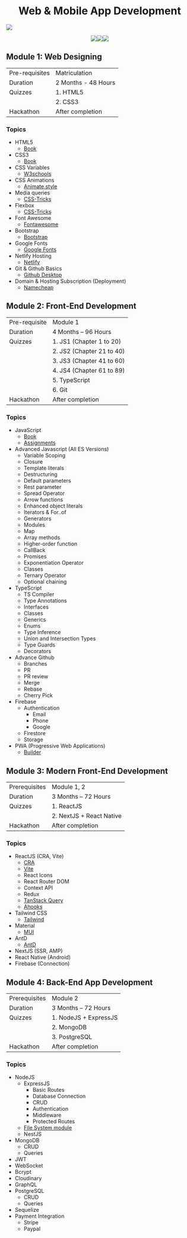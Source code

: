<h1 align='center'>Web & Mobile App Development</h1>

<img src='./imgs/banner.png'/>

<p align="center"><img src="https://skillicons.dev/icons?i=html5,css3,js,ts,git" /><img src="https://skillicons.dev/icons?i=react,mui,tailwind,nextjs,nodejs" /><img src="https://skillicons.dev/icons?i=express,mongodb,graphql,postgresql,nestjs" /><p/>

## Module 1: Web Designing
|                |                     |
| -------------- | ------------------- |
| Pre-requisites | Matriculation       |
| Duration       | 2 Months - 48 Hours |
| Quizzes        | 1. HTML5            |
|                | 2. CSS3             |
| Hackathon      | After completion    |

### Topics

- HTML5
  - [Book](https://github.com/ghousahmed/Books/blob/master/Wiley.HTML.and.CSS.Oct.2011.pdf)
- CSS3
  - [Book](https://github.com/ghousahmed/Books/blob/master/Wiley.HTML.and.CSS.Oct.2011.pdf)
- CSS Variables
  - [W3schools](https://www.w3schools.com/css/css3_variables.asp)
- CSS Animations
  - [Animate.style](https://animate.style/)
- Media queries
  - [CSS-Tricks](https://css-tricks.com/a-complete-guide-to-css-media-queries/)
- Flexbox
  - [CSS-Tricks](https://css-tricks.com/snippets/css/a-guide-to-flexbox/)
- Font Awesome
  - [Fontawesome](https://fontawesome.com/icons)
- Bootstrap
  - [Bootstrap](https://getbootstrap.com/)
- Google Fonts
  - [Google Fonts](https://getbootstrap.com/)
- Netlify Hosting
  - [Netlify](https://app.netlify.com/drop)
- Git & Github Basics
  - [Github Desktop](https://desktop.github.com/)
- Domain & Hosting Subscription (Deployment)
  - [Namecheap](https://www.namecheap.com/)

## Module 2: Front-End Development

|               |                           |
| ------------- | ------------------------- |
| Pre-requisite | Module 1                  |
| Duration      | 4 Months – 96 Hours       |
| Quizzes       | 1. JS1 (Chapter 1 to 20)  |
|               | 2. JS2 (Chapter 21 to 40) |
|               | 3. JS3 (Chapter 41 to 60) |
|               | 4. JS4 (Chapter 61 to 89) |
|               | 5. TypeScript             |
|               | 6. Git                    |
| Hackathon     | After completion          |

### Topics

- JavaScript
  - [Book](https://github.com/ghousahmed/Books/blob/master/ASmarterWaytoLearnJavaScript.pdf)
  - [Assignments](https://github.com/ghousahmed/javascript-exercises)
- Advanced Javascript (All ES Versions)
  - Variable Scoping
  - Closure
  - Template literals
  - Destructuring
  - Default parameters
  - Rest parameter
  - Spread Operator
  - Arrow functions
  - Enhanced object literals
  - Iterators & For..of
  - Generators
  - Modules
  - Map
  - Array methods
  - Higher-order function
  - CallBack
  - Promises
  - Exponentiation Operator
  - Classes
  - Ternary Operator
  - Optional chaining
- TypeScript
  - TS Compiler
  - Type Annotations
  - Interfaces
  - Classes
  - Generics
  - Enums
  - Type Inference
  - Union and Intersection Types
  - Type Guards
  - Decorators
- Advance Github
  - Branches
  - PR
  - PR review
  - Merge
  - Rebase
  - Cherry Pick
- Firebase
  - Authentication
    - Email
    - Phone
    - Google
  - Firestore
  - Storage
- PWA (Progressive Web Applications)
  - [Builder](https://www.pwabuilder.com/)

## Module 3: Modern Front-End Development

|               |                          |
| ------------- | ------------------------ |
| Prerequisites | Module 1, 2              |
| Duration      | 3 Months – 72 Hours      |
| Quizzes       | 1. ReactJS               |
|               | 2. NextJS + React Native |
| Hackathon     | After completion         |

### Topics

- ReactJS (CRA, Vite)
  - [CRA](https://create-react-app.dev/)
  - [Vite](https://vitejs.dev/)
  - React Icons
  - React Router DOM
  - Context API
  - Redux
  - [TanStack Query](https://tanstack.com/query/v3/)
  - [Ahooks](https://ahooks.js.org/)
- Tailwind CSS
  - [Tailwind](https://tailwindcss.com/)
- Material
  - [MUI](https://mui.com/)
- AntD
  - [AntD](https://ant.design/)
- NextJS (SSR, AMP)
- React Native (Android)
- Firebase (Connection)

## Module 4: Back-End App Development

|               |                       |
| ------------- | --------------------- |
| Prerequisites | Module 2              |
| Duration      | 3 Months – 72 Hours   |
| Quizzes       | 1. NodeJS + ExpressJS |
|               | 2. MongoDB            |
|               | 3. PostgreSQL         |
| Hackathon     | After completion      |

### Topics

- NodeJS
  - ExpressJS
    - Basic Routes
    - Database Connection
    - CRUD
    - Authentication
    - Middleware
    - Protected Routes
  - [File System module](https://nodejs.org/api/fs.html)
  - NestJS
- MongoDB
  - CRUD
  - Queries
- JWT
- WebSocket
- Bcrypt
- Cloudinary
- GraphQL
- PostgreSQL
  - CRUD
  - Queries
- Sequelize
- Payment Integration
  - Stripe
  - Paypal
